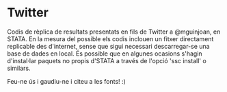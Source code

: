 # Twitter
Codis de rèplica de resultats presentats en fils de Twitter a @mguinjoan, en STATA.
En la mesura del possible els codis inclouen un fitxer directament replicable des d'internet, sense que sigui necessari descarregar-se una base de dades en local. 
És possible que en algunes ocasions s'hagin d'instal·lar paquets no propis d'STATA a través de l'opció 'ssc install' o similars. 

Feu-ne ús i gaudiu-ne i citeu a les fonts! :)
